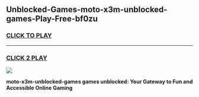 
## Unblocked-Games-moto-x3m-unblocked-games-Play-Free-bf0zu
<h3>
<a href="https://premium76.site?title=moto-x3m-unblocked-games&ref=20M">CLICK TO PLAY</a></h3>
<hr>

<h3>
<a href="https://premium76.site?title=moto-x3m-unblocked-games&ref=20M">CLICK 2 PLAY</a>
  
</h3>

<a href="https://premium76.site?title=moto-x3m-unblocked-games&ref=19M"><img src="https://clearcache.store/games.png"></a>


**moto-x3m-unblocked-games games unblocked: Your Gateway to Fun and Accessible Online Gaming**
